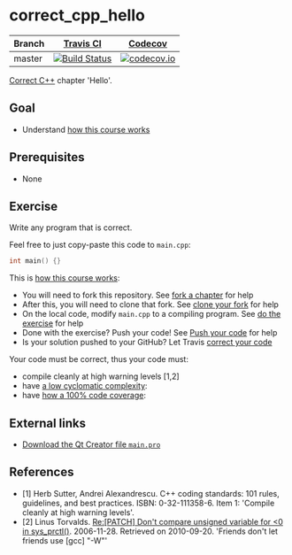 # correct_cpp_hello

Branch|[Travis CI](https://travis-ci.org)|[Codecov](https://www.codecov.io)
---|---|---
master|[![Build Status](https://travis-ci.org/martje127/correct_cpp_hello.svg?branch=master)](https://travis-ci.org/martje127/correct_cpp_hello)|[![codecov.io](https://codecov.io/github/martje127/correct_cpp_hello/coverage.svg?branch=master)](https://codecov.io/github/martje127/correct_cpp_hello/branch/master)

[Correct C++](https://github.com/martje127/correct_cpp) chapter 'Hello'.

## Goal

 * Understand [how this course works](https://github.com/martje127/correct_cpp/blob/master/how_this_course_works.md)

## Prerequisites

 * None

## Exercise

Write any program that is correct. 

Feel free to just copy-paste this code to `main.cpp`:

```c++
int main() {}
```

This is [how this course works](https://github.com/martje127/correct_cpp/blob/master/how_this_course_works.md):

 * You will need to fork this repository. See [fork a chapter](https://github.com/martje127/correct_cpp/blob/master/fork_a_chapter.md) for help
 * After this, you will need to clone that fork. See [clone your fork](https://github.com/martje127/correct_cpp/blob/master/clone_your_fork.md) for help
 * On the local code, modify `main.cpp` to a compiling program. See [do the exercise](https://github.com/martje127/correct_cpp/blob/master/do_the_exercise.md) for help
 * Done with the exercise? Push your code! See [Push your code](https://github.com/martje127/correct_cpp/blob/master/push_your_code.md) for help
 * Is your solution pushed to your GitHub? Let Travis [correct your code](https://github.com/martje127/correct_cpp/blob/master/correct_your_code.md)

Your code must be correct, thus your code must:

 * compile cleanly at high warning levels [1,2] 
 * have [a low cyclomatic complexity](https://github.com/martje127/correct_cpp/blob/master/lower_cyclomatic_complexity.md):
 * have [how a 100% code coverage](https://github.com/martje127/correct_cpp/blob/master/get_100_percent_code_coverage.md):

## External links

 * [Download the Qt Creator file `main.pro`](https://raw.githubusercontent.com/martje127/correct_cpp/master/shared/main.pro)

## References

 * [1] Herb Sutter, Andrei Alexandrescu. C++ coding standards: 101 rules, guidelines, and best practices. ISBN: 0-32-111358-6. Item 1: 'Compile cleanly at high warning levels'.
 * [2] Linus Torvalds. [Re:[PATCH] Don't compare unsigned variable for &lt;0 in sys\_prctl()](http://linux.derkeiler.com/Mailing-Lists/Kernel/2006-11/msg08325.html). 2006-11-28. Retrieved on 2010-09-20. 'Friends don't let friends use [gcc] "-W"'
